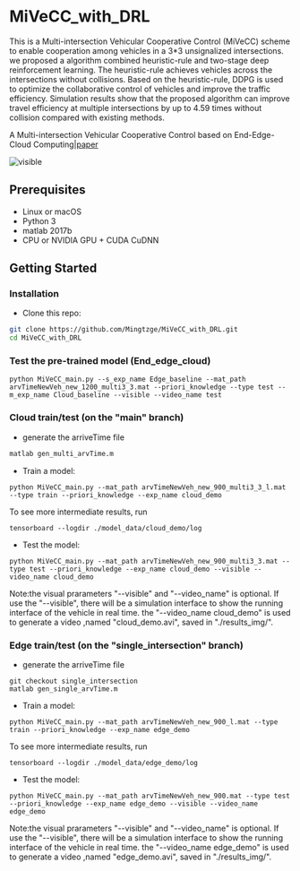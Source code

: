 # MiVeCC_with_DRL
This is a Multi-intersection Vehicular Cooperative Control (MiVeCC) scheme to enable cooperation among vehicles in a 3*3 unsignalized intersections. we proposed a algorithm combined heuristic-rule and two-stage deep reinforcement learning. The heuristic-rule achieves vehicles across the intersections without collisions. Based on the heuristic-rule, DDPG is used to optimize the collaborative control of vehicles and improve the traffic efficiency. Simulation results show that the proposed algorithm can improve travel efficiency at multiple intersections by up to 4.59 times without collision compared with existing methods.

A Multi-intersection Vehicular Cooperative Control based on End-Edge-Cloud Computing|[paper](https://arxiv.org/pdf/2012.00500.pdf)

![visible](https://github.com/Mingtzge/MiVeCC_with_DRL/blob/main/show_imgs/multi.gif)

## Prerequisites
- Linux or macOS
- Python 3
- matlab 2017b
- CPU or NVIDIA GPU + CUDA CuDNN

## Getting Started
### Installation
- Clone this repo:
```bash
git clone https://github.com/Mingtzge/MiVeCC_with_DRL.git
cd MiVeCC_with_DRL
```

### Test the pre-trained model (End_edge_cloud)
```
python MiVeCC_main.py --s_exp_name Edge_baseline --mat_path arvTimeNewVeh_new_1200_multi3_3.mat --priori_knowledge --type test --m_exp_name Cloud_baseline --visible --video_name test
```

### Cloud train/test (on the "main" branch)
- generate the arriveTime file
```bash
matlab gen_multi_arvTime.m
```
- Train a model:
```
python MiVeCC_main.py --mat_path arvTimeNewVeh_new_900_multi3_3_l.mat --type train --priori_knowledge --exp_name cloud_demo
```
To see more intermediate results, run 
```
tensorboard --logdir ./model_data/cloud_demo/log
```
- Test the model:
```
python MiVeCC_main.py --mat_path arvTimeNewVeh_new_900_multi3_3.mat --type test --priori_knowledge --exp_name cloud_demo --visible --video_name cloud_demo
```
Note:the visual prarameters "--visible" and "--video_name" is optional. If use the "--visible", there will be a simulation interface to show the running interface of the vehicle in real time. the "--video_name cloud_demo" is used to generate a video ,named "cloud_demo.avi", saved in "./results_img/".

### Edge train/test (on the "single_intersection" branch)
- generate the arriveTime file
```
git checkout single_intersection
matlab gen_single_arvTime.m
```
- Train a model:
```
python MiVeCC_main.py --mat_path arvTimeNewVeh_new_900_l.mat --type train --priori_knowledge --exp_name edge_demo
```
To see more intermediate results, run 
```
tensorboard --logdir ./model_data/edge_demo/log
```
- Test the model:
```
python MiVeCC_main.py --mat_path arvTimeNewVeh_new_900.mat --type test --priori_knowledge --exp_name edge_demo --visible --video_name edge_demo
```
Note:the visual prarameters "--visible" and "--video_name" is optional. If use the "--visible", there will be a simulation interface to show the running interface of the vehicle in real time. the "--video_name edge_demo" is used to generate a video ,named "edge_demo.avi", saved in "./results_img/".
